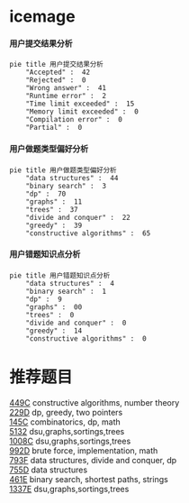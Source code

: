 # icemage

<!-- tabs:start -->



#### **用户提交结果分析**

```mermaid
pie title 用户提交结果分析
    "Accepted" :  42
    "Rejected" :  0
    "Wrong answer" :  41
    "Runtime error" :  2
    "Time limit exceeded" :  15
    "Memory limit exceeded" :  0
    "Compilation error" :  0
    "Partial" :  0
```

#### **用户做题类型偏好分析**

```mermaid
pie title 用户做题类型偏好分析
    "data structures" :  44
    "binary search" :  3
    "dp" :  70
    "graphs" :  11
    "trees" :  37
    "divide and conquer" :  22
    "greedy" :  39
    "constructive algorithms" :  65
```
#### **用户错题知识点分析**

```mermaid
pie title 用户错题知识点分析
    "data structures" :  4
    "binary search" :  1
    "dp" :  9
    "graphs" :  00
    "trees" :  0
    "divide and conquer" :  0
    "greedy" :  14
    "constructive algorithms" :  0
```



<!-- tabs:end -->
# 推荐题目
[449C](https://codeforces.com/contest/449/problem/C)		constructive algorithms,
                        number theory		  
[229D](https://codeforces.com/contest/229/problem/D)		dp,
                        greedy,
                        two pointers		  
[145C](https://codeforces.com/contest/145/problem/C)		combinatorics,
                        dp,
                        math		  
[5132](https://codeforces.com/contest/513/problem/2)		dsu,graphs,sortings,trees		  
[1008C](https://codeforces.com/contest/1008/problem/C)		dsu,graphs,sortings,trees		  
[992D](https://codeforces.com/contest/992/problem/D)		brute force,
                        implementation,
                        math		  
[793F](https://codeforces.com/contest/793/problem/F)		data structures,
                        divide and conquer,
                        dp		  
[755D](https://codeforces.com/contest/755/problem/D)		data structures		  
[461E](https://codeforces.com/contest/461/problem/E)		binary search,
                        shortest paths,
                        strings		  
[1337E](https://codeforces.com/contest/1337/problem/E)		dsu,graphs,sortings,trees		  
